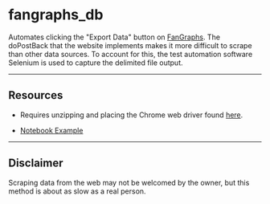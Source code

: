 # fangraphs_db

Automates clicking the "Export Data" button on [FanGraphs](www.fangraphs.com). The doPostBack that the website implements makes it more difficult to scrape than other data sources. To account for this, the test automation software Selenium is used to capture the delimited file output.

--------
## Resources

* Requires unzipping and placing the Chrome web driver found [here](https://sites.google.com/a/chromium.org/chromedriver/downloads).

* [Notebook Example](FanGraphs_Data_Example.ipynb)

--------
## Disclaimer

Scraping data from the web may not be welcomed by the owner, but this method is about as slow as a real person.
